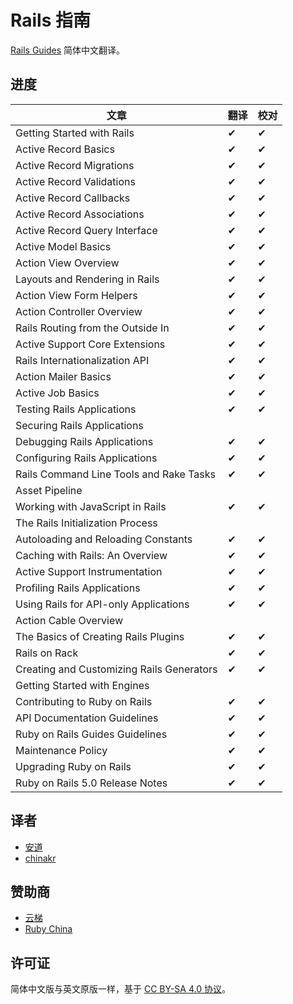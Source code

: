 # Rails 指南

[Rails Guides](http://guides.rubyonrails.org/) 简体中文翻译。

## 进度

| 文章                                      | 翻译 | 校对 |
|-------------------------------------------|------|------|
| Getting Started with Rails                | ✔    | ✔  |
| Active Record Basics                      | ✔    | ✔  |
| Active Record Migrations                  | ✔    | ✔  |
| Active Record Validations                 | ✔    | ✔  |
| Active Record Callbacks                   | ✔    | ✔  |
| Active Record Associations                | ✔    | ✔  |
| Active Record Query Interface             | ✔    | ✔  |
| Active Model Basics                       | ✔    | ✔  |
| Action View Overview                      | ✔    | ✔  |
| Layouts and Rendering in Rails            | ✔    | ✔  |
| Action View Form Helpers                  | ✔    | ✔  |
| Action Controller Overview                | ✔    | ✔  |
| Rails Routing from the Outside In         | ✔    | ✔  |
| Active Support Core Extensions            | ✔    | ✔  |
| Rails Internationalization API            | ✔    | ✔  |
| Action Mailer Basics                      | ✔    | ✔  |
| Active Job Basics                         | ✔    | ✔  |
| Testing Rails Applications                | ✔    | ✔  |
| Securing Rails Applications               |       |     |
| Debugging Rails Applications              | ✔    | ✔  |
| Configuring Rails Applications             | ✔    | ✔  |
| Rails Command Line Tools and Rake Tasks   | ✔    | ✔  |
| Asset Pipeline                            |       |     |
| Working with JavaScript in Rails          | ✔    | ✔  |
| The Rails Initialization Process          |       |     |
| Autoloading and Reloading Constants       | ✔    | ✔  |
| Caching with Rails: An Overview           | ✔    | ✔  |
| Active Support Instrumentation            | ✔    | ✔  |
| Profiling Rails Applications               | ✔    | ✔  |
| Using Rails for API-only Applications     | ✔    | ✔  |
| Action Cable Overview                     |       |     |
| The Basics of Creating Rails Plugins      | ✔    | ✔  |
| Rails on Rack                             | ✔    | ✔  |
| Creating and Customizing Rails Generators | ✔    | ✔  |
| Getting Started with Engines              |       |     |
| Contributing to Ruby on Rails             | ✔    | ✔  |
| API Documentation Guidelines              | ✔    | ✔  |
| Ruby on Rails Guides Guidelines           | ✔    | ✔  |
| Maintenance Policy                        | ✔    | ✔  |
| Upgrading Ruby on Rails                   | ✔    | ✔  |
| Ruby on Rails 5.0 Release Notes           | ✔    | ✔  |

## 译者

- [安道](http://about.ac)
- [chinakr](https://github.com/chinakr)

## 赞助商

- [云梯](https://www.ytruby.com)
- [Ruby China](https://ruby-china.org)

## 许可证

简体中文版与英文原版一样，基于 [CC BY-SA 4.0 协议](https://creativecommons.org/licenses/by-sa/4.0/deed.zh)。
